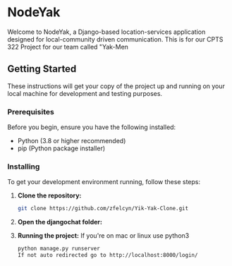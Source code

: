 # NodeYak

Welcome to NodeYak, a Django-based location-services application designed for local-community driven communication. This is for our CPTS 322 Project for our team called "Yak-Men

## Getting Started

These instructions will get your copy of the project up and running on your local machine for development and testing purposes.

### Prerequisites

Before you begin, ensure you have the following installed:
- Python (3.8 or higher recommended)
- pip (Python package installer)

### Installing

To get your development environment running, follow these steps:

1. **Clone the repository:**
   ```bash
   git clone https://github.com/zfelcyn/Yik-Yak-Clone.git
   
2. **Open the djangochat folder:**

3. **Running the project:**
   If you're on mac or linux use python3
   ```bash
   python manage.py runserver
   If not auto redirected go to http://localhost:8000/login/
